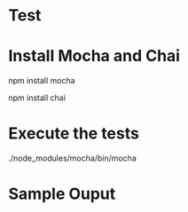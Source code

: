# Test

# Install Mocha and Chai
npm install mocha

npm install chai

# Execute the tests
./node_modules/mocha/bin/mocha

# Sample Ouput

